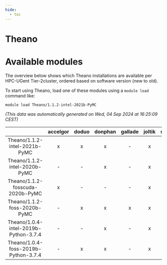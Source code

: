 ```yaml
---
hide:
  - toc
---
```


Theano
======

# Available modules


The overview below shows which Theano installations are available per HPC-UGent Tier-2cluster, ordered based on software version (new to old).

To start using Theano, load one of these modules using a `module load` command like:

```shell
module load Theano/1.1.2-intel-2021b-PyMC
```

*(This data was automatically generated on Wed, 04 Sep 2024 at 16:25:09 CEST)*  

| |accelgor|doduo|donphan|gallade|joltik|shinx|skitty|
| :---: | :---: | :---: | :---: | :---: | :---: | :---: | :---: |
|Theano/1.1.2-intel-2021b-PyMC|x|x|x|-|x|-|x|
|Theano/1.1.2-intel-2020b-PyMC|-|-|x|-|x|-|x|
|Theano/1.1.2-fosscuda-2020b-PyMC|x|-|-|-|x|-|-|
|Theano/1.1.2-foss-2020b-PyMC|-|x|x|x|x|-|x|
|Theano/1.0.4-intel-2019b-Python-3.7.4|-|-|x|-|x|-|x|
|Theano/1.0.4-foss-2019b-Python-3.7.4|-|x|x|-|x|-|x|
